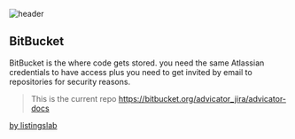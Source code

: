 ![header](../../media/header.png) 

## BitBucket


BitBucket is the where code gets stored. you need the same Atlassian credentials to have access plus you need to get invited by email to repositories for security reasons.


> This is the current repo https://bitbucket.org/advicator_jira/advicator-docs

[by listingslab](https://listingslab.com/docsify) 
